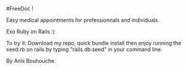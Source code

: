 #FreeDoc !

Easy medical appointments for professionnals and individuals.

Exo Ruby on Rails :)

To try it: Download my repo, quick bundle install then enjoy running the seed.rb on rails by typing "rails db:seed" in your command line.

By Anis Bouhouche.
